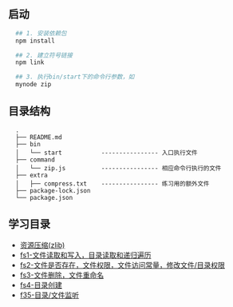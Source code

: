 ## 启动

```bash
  ## 1. 安装依赖包
  npm install

  ## 2. 建立符号链接
  npm link

  ## 3. 执行bin/start下的命令行参数，如
  mynode zip
```

## 目录结构

```
  .
  ├── README.md
  ├── bin
  │   └── start           ---------------- 入口执行文件
  ├── command
  │   └── zip.js          ---------------- 相应命令行执行的文件
  ├── extra
  │   ├── compress.txt    ---------------- 练习用的额外文件
  ├── package-lock.json
  └── package.json
```

## 学习目录

- [资源压缩(zlib)]()
- [fs1-文件读取和写入，目录读取和递归遍历]()
- [fs2-文件是否存在，文件权限，文件访问常量，修改文件/目录权限]()
- [fs3-文件删除，文件重命名]()
- [fs4-目录创建]()
- [f35-目录/文件监听]()

